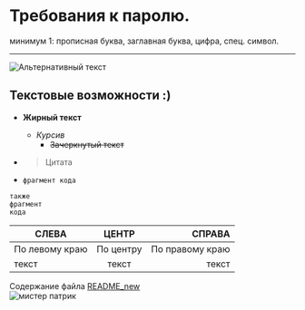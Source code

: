 # Требования к паролю.
минимум 1:
прописная буква,
заглавная буква,
цифра,
спец. символ.

---
![Альтернативный текст](https://memepedia.ru/wp-content/uploads/2021/09/zaskamit-mamonta-eto-1.jpg)
## Текстовые возможности :)
- **Жирный текст**  
    - *Курсив*  
      - ~~Зачеркнутый текст~~  
- > Цитата

- `фрагмент кода`
```
также
фрагмент
кода
```  
| СЛЕВА | ЦЕНТР | СПРАВА |
|----------------|:---------:|----------------:|
| По левому краю | По центру | По правому краю |
| текст | текст | текст |

Содержание файла [README_new](/README_new.md)  
![мистер патрик](https://www.meme-arsenal.com/memes/841ec9173da6b2673a56e8863a891ff2.jpg)
